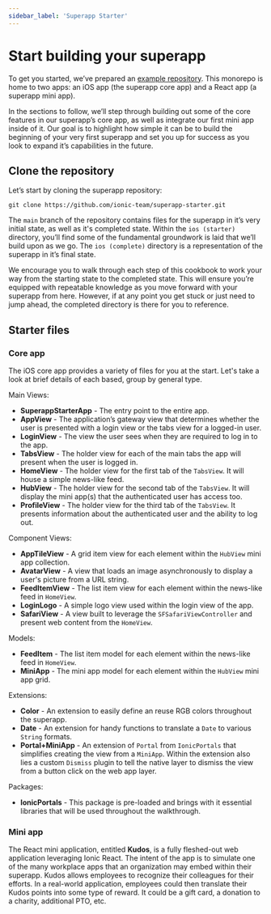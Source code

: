 ```yaml
---
sidebar_label: 'Superapp Starter'
---
```


# Start building your superapp

To get you started, we’ve prepared an [example repository](https://github.com/ionic-team/superapp-starter). This monorepo is home to two apps: an iOS app (the superapp core app) and a React app (a superapp mini app).

In the sections to follow, we’ll step through building out some of the core features in our superapp’s core app, as well as integrate our first mini app inside of it. Our goal is to highlight how simple it can be to build the beginning of your very first superapp and set you up for success as you look to expand it’s capabilities in the future.

## Clone the repository

Let’s start by cloning the superapp repository:

```shell
git clone https://github.com/ionic-team/superapp-starter.git
```

The `main` branch of the repository contains files for the superapp in it’s very initial state, as well as it's completed state. Within the `ios (starter)` directory, you’ll find some of the fundamental groundwork is laid that we’ll build upon as we go. The `ios (complete)` directory is a representation of the superapp in it’s final state.

We encourage you to walk through each step of this cookbook to work your way from the starting state to the completed state. This will ensure you’re equipped with repeatable knowledge as you move forward with your superapp from here. However, if at any point you get stuck or just need to jump ahead, the completed directory is there for you to reference.

## Starter files

### Core app

The iOS core app provides a variety of files for you at the start. Let's take a look at brief details of each based, group by general type.

Main Views:

- **SuperappStarterApp** - The entry point to the entire app.
- **AppView** - The application’s gateway view that determines whether the user is presented with a login view or the tabs view for a logged-in user.
- **LoginView** - The view the user sees when they are required to log in to the app.
- **TabsView** - The holder view for each of the main tabs the app will present when the user is logged in.
- **HomeView** - The holder view for the first tab of the `TabsView`. It will house a simple news-like feed.
- **HubView** - The holder view for the second tab of the `TabsView`. It will display the mini app(s) that the authenticated user has access too.
- **ProfileView** - The holder view for the third tab of the `TabsView`. It presents information about the authenticated user and the ability to log out.

Component Views:

- **AppTileView** - A grid item view for each element within the `HubView` mini app collection.
- **AvatarView** - A view that loads an image asynchronously to display a user's picture from a URL string.
- **FeedItemView** - The list item view for each element within the news-like feed in `HomeView`.
- **LoginLogo** - A simple logo view used within the login view of the app.
- **SafariView** - A view built to leverage the `SFSafariViewController` and present web content from the `HomeView`.

Models:

- **FeedItem** - The list item model for each element within the news-like feed in `HomeView`.
- **MiniApp** - The mini app model for each element within the `HubView` mini app grid.

Extensions:

- **Color** - An extension to easily define an reuse RGB colors throughout the superapp.
- **Date** - An extension for handy functions to translate a `Date` to various `String` formats.
- **Portal+MiniApp** - An extension of `Portal` from `IonicPortals` that simplifies creating the view from a `MiniApp`. Within the extension also lies a custom `Dismiss` plugin to tell the native layer to dismiss the view from a button click on the web app layer.

Packages:

- **IonicPortals** - This package is pre-loaded and brings with it essential libraries that will be used throughout the walkthrough.

### Mini app

The React mini application, entitled **Kudos**, is a fully fleshed-out web application leveraging Ionic React. The intent of the app is to simulate one of the many workplace apps that an organization may embed within their superapp. Kudos allows employees to recognize their colleagues for their efforts. In a real-world application, employees could then translate their Kudos points into some type of reward. It could be a gift card, a donation to a charity, additional PTO, etc.
